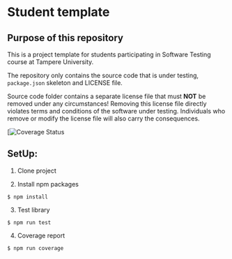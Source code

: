 # Student template

## Purpose of this repository

This is a project template for students participating in Software Testing course
at Tampere University.

The repository only contains the source code that is under testing, `package.json` skeleton
and LICENSE file.

Source code folder contains a separate license file that must **NOT** be removed under any circumstances!
Removing this license file directly violates terms and conditions of the software under testing.
Individuals who remove or modify the license file will also carry the consequences.

[![Coverage Status](https://coveralls.io/github/yinkagold/testGroup)

## SetUp:

1. Clone project

2. Install npm packages

```
$ npm install
```

3. Test library

```
$ npm run test
```

4. Coverage report

```
$ npm run coverage
```
